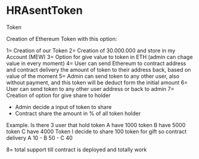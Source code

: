 # HRAsentToken
Token


Creation of Ethereum Token with this option:

1= Creation of our Token 
2= Creation of 30.000.000 and store in my Account (MEW)
3= Option for give value to token  in ETH (admin can chage value in every moment)
4= User can send Ethereum to contract address and contract delivery the amount of token to their address back, based on value of the moment
5= Admin can send token to any other user, also without payment, and this token will be deduct form the initial amount
6= User can send token to any other user address or back to admin
7= Creation of option for give share to holder
- Admin decide a input of token to share
- Contract share the amount in % of all token holder

Example. 
Is there 3 user that hold token
A have 1000 token
B have 5000 token
C have 4000 Token
I decide to share 100 token for gift so contract delivery
A 10 - B 50 - C 40

8= total support till contract is deployed and totally work